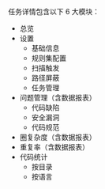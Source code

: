 任务详情包含以下 6 大模块：
- 总览
- 设置
  - 基础信息
  - 规则集配置
  - 扫描触发
  - 路径屏蔽
  - 任务管理
- 问题管理（含数据报表）
  - 代码缺陷
  - 安全漏洞
  - 代码规范
- 圈复杂度（含数据报表）
- 重复率（含数据报表）
- 代码统计
  - 按目录
  - 按语言

